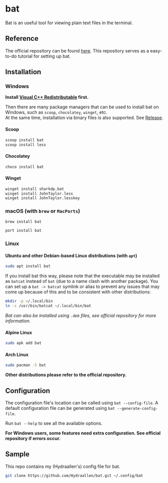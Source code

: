 # bat

Bat is an useful tool for viewing plain text files in the terminal.

## Reference

The official repository can be found [here](https://github.com/sharkdp/bat). This repository serves as a easy-to-do tutorial for setting up bat.

## Installation

### Windows

**Install [Visual C++ Redistributable](https://support.microsoft.com/en-us/help/2977003/the-latest-supported-visual-c-downloads) first.**

Then there are many package managers that can be used to install bat on Windows, such as `scoop`, `chocolatey`, `winget`, etc.  
At the same time, installation via binary files is also supported. See [Release](https://github.com/sharkdp/bat/releases).

#### Scoop

```bash
scoop install bat
scoop install less
```

#### Chocolatey

```bash
choco install bat
```

#### Winget

```bash
winget install sharkdp.bat
winget install JohnTaylor.less
winget install JohnTaylor.lesskey
```

### macOS (with `brew` or `MacPorts`)

```bash
brew install bat
```

```bash
port install bat
```

### Linux

#### Ubuntu and other Debian-based Linux distributions (with `apt`)

```bash
sudo apt install bat
```

If you install bat this way, please note that the executable may be installed as `batcat` instead of `bat` (due to a name clash with another package). You can set up a `bat -> batcat` symlink or alias to prevent any issues that may come up because of this and to be consistent with other distributions:

```bash
mkdir -p ~/.local/bin
ln -s /usr/bin/batcat ~/.local/bin/bat
```

*Bat can also be installed using `.deb` files, see official repository for more information.*

#### Alpine Linux

```bash
sudo apk add bat
```

#### Arch Linux

```bash
sudo pacman -S bat
```

**Other distributions please refer to the official repository.**

## Configuration

The configuration file's location can be called using `bat --config-file`. A default configuration file can be generated using `bat --generate-config-file`.

Run `bat --help` to see all the available options.

**For Windows users, some features need extra configuration. See official repository if errors occur.**

## Sample

This repo contains my (Hydraallen's) config file for bat.

```bash
git clone https://github.com/Hydraallen/bat.git ~/.config/bat
```
